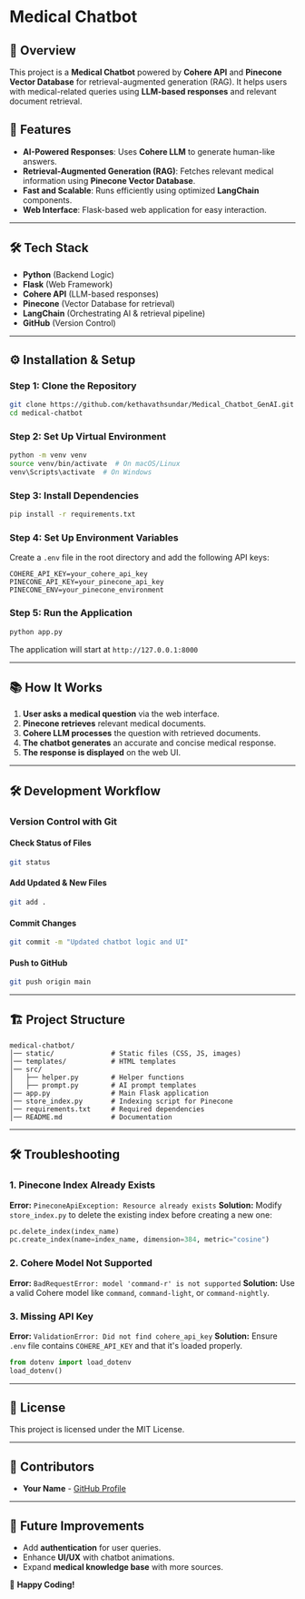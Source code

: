 # Medical Chatbot

## 📌 Overview
This project is a **Medical Chatbot** powered by **Cohere API** and **Pinecone Vector Database** for retrieval-augmented generation (RAG). It helps users with medical-related queries using **LLM-based responses** and relevant document retrieval.

## 🚀 Features
- **AI-Powered Responses**: Uses **Cohere LLM** to generate human-like answers.
- **Retrieval-Augmented Generation (RAG)**: Fetches relevant medical information using **Pinecone Vector Database**.
- **Fast and Scalable**: Runs efficiently using optimized **LangChain** components.
- **Web Interface**: Flask-based web application for easy interaction.

---
## 🛠️ Tech Stack
- **Python** (Backend Logic)
- **Flask** (Web Framework)
- **Cohere API** (LLM-based responses)
- **Pinecone** (Vector Database for retrieval)
- **LangChain** (Orchestrating AI & retrieval pipeline)
- **GitHub** (Version Control)

---
## ⚙️ Installation & Setup

### **Step 1: Clone the Repository**
```bash
git clone https://github.com/kethavathsundar/Medical_Chatbot_GenAI.git
cd medical-chatbot
```

### **Step 2: Set Up Virtual Environment**
```bash
python -m venv venv
source venv/bin/activate  # On macOS/Linux
venv\Scripts\activate  # On Windows
```

### **Step 3: Install Dependencies**
```bash
pip install -r requirements.txt
```

### **Step 4: Set Up Environment Variables**
Create a `.env` file in the root directory and add the following API keys:
```
COHERE_API_KEY=your_cohere_api_key
PINECONE_API_KEY=your_pinecone_api_key
PINECONE_ENV=your_pinecone_environment
```

### **Step 5: Run the Application**
```bash
python app.py
```
The application will start at `http://127.0.0.1:8000`

---
## 📚 How It Works

1. **User asks a medical question** via the web interface.
2. **Pinecone retrieves** relevant medical documents.
3. **Cohere LLM processes** the question with retrieved documents.
4. **The chatbot generates** an accurate and concise medical response.
5. **The response is displayed** on the web UI.

---
## 🛠️ Development Workflow

### **Version Control with Git**
#### **Check Status of Files**
```bash
git status
```
#### **Add Updated & New Files**
```bash
git add .
```
#### **Commit Changes**
```bash
git commit -m "Updated chatbot logic and UI"
```
#### **Push to GitHub**
```bash
git push origin main
```

---
## 🏗️ Project Structure
```
medical-chatbot/
│── static/              # Static files (CSS, JS, images)
│── templates/           # HTML templates
│── src/
│   ├── helper.py        # Helper functions
│   ├── prompt.py        # AI prompt templates
│── app.py               # Main Flask application
│── store_index.py       # Indexing script for Pinecone
│── requirements.txt     # Required dependencies
│── README.md            # Documentation
```

---
## 🛠️ Troubleshooting

### **1. Pinecone Index Already Exists**
**Error:** `PineconeApiException: Resource already exists`
**Solution:** Modify `store_index.py` to delete the existing index before creating a new one:
```python
pc.delete_index(index_name)
pc.create_index(name=index_name, dimension=384, metric="cosine")
```

### **2. Cohere Model Not Supported**
**Error:** `BadRequestError: model 'command-r' is not supported`
**Solution:** Use a valid Cohere model like `command`, `command-light`, or `command-nightly`.

### **3. Missing API Key**
**Error:** `ValidationError: Did not find cohere_api_key`
**Solution:** Ensure `.env` file contains `COHERE_API_KEY` and that it's loaded properly.
```python
from dotenv import load_dotenv
load_dotenv()
```

---
## 📜 License
This project is licensed under the MIT License.

---
## 🙌 Contributors
- **Your Name** - [GitHub Profile](https://github.com/kethavathsundar)

---
## 🎯 Future Improvements
- Add **authentication** for user queries.
- Enhance **UI/UX** with chatbot animations.
- Expand **medical knowledge base** with more sources.

🚀 **Happy Coding!**

